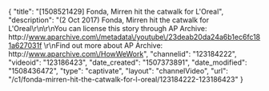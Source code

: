 {
    "title": "[1508521429] Fonda, Mirren hit the catwalk for L'Oreal",
    "description": "(2 Oct 2017) Fonda, Mirren hit the catwalk for L'Oreal\r\n\r\nYou can license this story through AP Archive: http:\/\/www.aparchive.com\/metadata\/youtube\/23deab20da24a6b1ec6fc181a627031f \r\nFind out more about AP Archive: http:\/\/www.aparchive.com\/HowWeWork",
    "channelid": "123184222",
    "videoid": "123186423",
    "date_created": "1507373891",
    "date_modified": "1508436472",
    "type": "captivate",
    "layout": "channelVideo",
    "url": "\/c1\/fonda-mirren-hit-the-catwalk-for-l-oreal\/123184222-123186423"
}